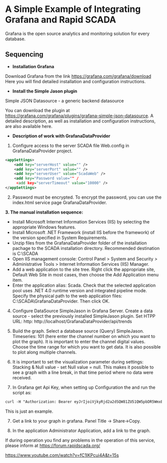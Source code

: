 A Simple Example of Integrating Grafana and Rapid SCADA
=============================
Grafana is the open source analytics and monitoring solution for every database.

Sequencing
------------------
 - **Installation Grafana**
 
  Download Grafana from the link https://grafana.com/grafana/download Here you will find detailed installation and configuration instructions.
  
  - **Install the Simple Jason plugin**
  
  Simple JSON Datasource - a generic backend datasource
    
  You can download the plugin at https://grafana.com/grafana/plugins/grafana-simple-json-datasource. A detailed description, as well as installation and configuration instructions, are also available here.
  
  -  **Description of work with GrafanaDataProvider**
  
  1. Configure access to the server SCADA file Web.config in GrafanaDataProvider project.
```xml
<appSettings>
    <add key="serverHost" value="" />
    <add key="serverPort" value="" />
    <add key="serverUser" value="ScadaWeb" />
    <add key="Password value="" /
     <add key="serverTimeout" value="10000" />
</appSettings>
``` 
  
  2. Password must be encrypted.
  To encrypt the password, you can use the index.html service page GrafanaDataProvider.
  
  **3. The manual installation sequence:**
   -  Install Microsoft Internet Information Services (IIS) by selecting the appropriate Windows features.
   -  Install Microsoft .NET Framework (install IIS before the framework) of the version specified in System Requirements.
   -  Unzip files from the GrafanaDataProvider folder of the installation pachage to the SCADA installation directory. Recommended destination is C:\SCADA
   -  Open IIS management console: Control Panel > System and Security > Administrative Tools > Internet Information Services (IIS) Manager.
   -  Add a web application to the site tree. Right click the appropriate site, Default Web Site in most cases, then choose the Add Application menu item.
   -  Enter the application alias: Scada. Check that the selected application pool uses .NET 4.0 runtime version and integrated pipeline mode. Specify the physical path to the web application files: C:\SCADA\GrafanaDataProvider. Then click OK.
      
  4. Configure DataSource SimpleJason in Grafana Server.
Create a data source - select the previously installed SimpleJason plugin.
Set HTPP URL: http: http://localhost/GrafanaDataProvider/api/trends

 5. Build the graph. Select a database source (Query) SimpleJason. Timeseries: 101 (here enter the channel number on which you want to plot the graph). It is important to enter the channel digital values. Choose the time range for which you want to get data. It is also possible to plot along multiple channels.
 
 6. It is important to set the visualization parameter during settings:
    Stacking & Null value - set Null value = null. This makes it possible to see a graph with a line break, in that time period where no data were received.
  
7. In Grafana get Api Key, when setting up Configuration the  and run the script as:

```xml
curl -H "Authorization: Bearer eyJrIjoiVjkyRjd2a2dSQW81ZU51QW5pbDR5WmxESUNDWUY0Z0UiLCJuIjoiTXktV2ViU2l0ZS1Nb25pdG9yaW5nIiwiaWQiOjFash//{path for grafana graph}
```

This is just an example.

7. Get a link to your graph in grafana. Panel Title -> Share->Copy.

8. In the application Administrator Application, add a link to the graph.

If during operation you find any problems in the operation of this service, please inform at https://forum.rapidscada.org/

https://www.youtube.com/watch?v=fC1lKPcui4A&t=15s
